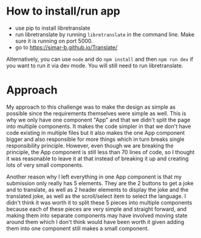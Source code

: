 # How to install/run app
- use pip to install libretranslate
- run libretranslate by running `libretranslate` in the command line. Make sure it is running on port 5000.
- go to https://simar-b.github.io/Translate/

Alternatively, you can use `node` and do `npm install` and then `npm run dev` if you want to run it via dev mode. You will still need to run libretranslate.

# Approach
My approach to this challenge was to make the design as simple as possible since the requirements themselves were simple as well.
This is why we only have one component "App" and that we didn't split the page into multiple components. It makes the code simpler in that
we don't have code existing in multiple files but it also makes the one App component bigger and also responsible for more things which in turn
breaks single responsibility principle. However, even though we are breaking the principle, the App component is still less than 70 lines of code,
so I thought it was reasonable to leave it at that instead of breaking it up and creating lots of very small components.

Another reason why I left everything in one App component is that my submission only really has 5 elements. They are the 2 buttons to get a joke and to translate,
as well as 2 header elements to display the joke and the translated joke, as well as the scroll/select item to select the language. I didn't think it was worth it to split these 5 pieces into multiple components because each of these pieces are very simple and straight forward, and making them into separate components may have involved moving state around them which I don't think would have been worth it given adding them into one component still makes a small component.




